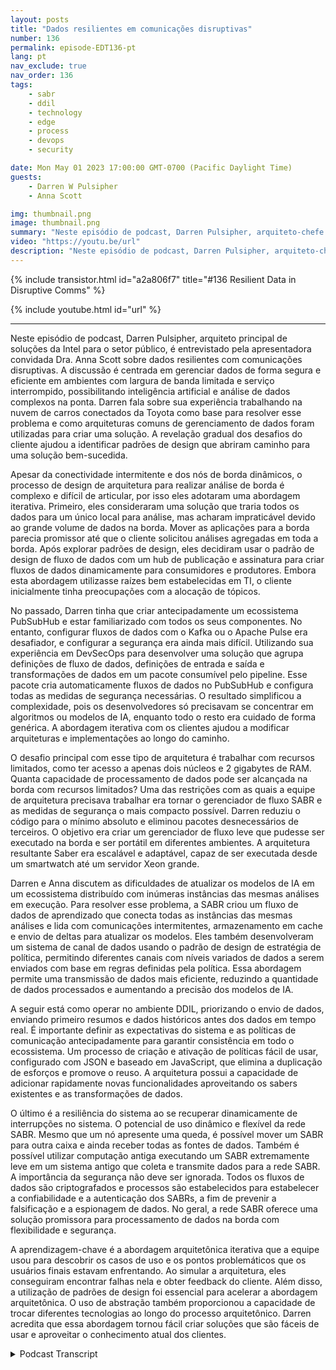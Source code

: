 ```yaml
---
layout: posts
title: "Dados resilientes em comunicações disruptivas"
number: 136
permalink: episode-EDT136-pt
lang: pt
nav_exclude: true
nav_order: 136
tags:
    - sabr
    - ddil
    - technology
    - edge
    - process
    - devops
    - security

date: Mon May 01 2023 17:00:00 GMT-0700 (Pacific Daylight Time)
guests:
    - Darren W Pulsipher
    - Anna Scott

img: thumbnail.png
image: thumbnail.png
summary: "Neste episódio de podcast, Darren Pulsipher, arquiteto-chefe de soluções da Intel para o setor público, é entrevistado pela convidada Dr. Anna Scott sobre dados resilientes com comunicações disruptivas."
video: "https://youtu.be/url"
description: "Neste episódio de podcast, Darren Pulsipher, arquiteto-chefe de soluções da Intel para o setor público, é entrevistado pela convidada Dr. Anna Scott sobre dados resilientes com comunicações disruptivas."
---
```


<div>
{% include transistor.html id="a2a806f7" title="#136 Resilient Data in Disruptive Comms" %}

{% include youtube.html id="url" %}
</div>

---

Neste episódio de podcast, Darren Pulsipher, arquiteto principal de soluções da Intel para o setor público, é entrevistado pela apresentadora convidada Dra. Anna Scott sobre dados resilientes com comunicações disruptivas. A discussão é centrada em gerenciar dados de forma segura e eficiente em ambientes com largura de banda limitada e serviço interrompido, possibilitando inteligência artificial e análise de dados complexos na ponta. Darren fala sobre sua experiência trabalhando na nuvem de carros conectados da Toyota como base para resolver esse problema e como arquiteturas comuns de gerenciamento de dados foram utilizadas para criar uma solução. A revelação gradual dos desafios do cliente ajudou a identificar padrões de design que abriram caminho para uma solução bem-sucedida.

Apesar da conectividade intermitente e dos nós de borda dinâmicos, o processo de design de arquitetura para realizar análise de borda é complexo e difícil de articular, por isso eles adotaram uma abordagem iterativa. Primeiro, eles consideraram uma solução que traria todos os dados para um único local para análise, mas acharam impraticável devido ao grande volume de dados na borda. Mover as aplicações para a borda parecia promissor até que o cliente solicitou análises agregadas em toda a borda. Após explorar padrões de design, eles decidiram usar o padrão de design de fluxo de dados com um hub de publicação e assinatura para criar fluxos de dados dinamicamente para consumidores e produtores. Embora esta abordagem utilizasse raízes bem estabelecidas em TI, o cliente inicialmente tinha preocupações com a alocação de tópicos.

No passado, Darren tinha que criar antecipadamente um ecossistema PubSubHub e estar familiarizado com todos os seus componentes. No entanto, configurar fluxos de dados com o Kafka ou o Apache Pulse era desafiador, e configurar a segurança era ainda mais difícil. Utilizando sua experiência em DevSecOps para desenvolver uma solução que agrupa definições de fluxo de dados, definições de entrada e saída e transformações de dados em um pacote consumível pelo pipeline. Esse pacote cria automaticamente fluxos de dados no PubSubHub e configura todas as medidas de segurança necessárias. O resultado simplificou a complexidade, pois os desenvolvedores só precisavam se concentrar em algoritmos ou modelos de IA, enquanto todo o resto era cuidado de forma genérica. A abordagem iterativa com os clientes ajudou a modificar arquiteturas e implementações ao longo do caminho.

O desafio principal com esse tipo de arquitetura é trabalhar com recursos limitados, como ter acesso a apenas dois núcleos e 2 gigabytes de RAM. Quanta capacidade de processamento de dados pode ser alcançada na borda com recursos limitados? Uma das restrições com as quais a equipe de arquitetura precisava trabalhar era tornar o gerenciador de fluxo SABR e as medidas de segurança o mais compacto possível. Darren reduziu o código para o mínimo absoluto e eliminou pacotes desnecessários de terceiros. O objetivo era criar um gerenciador de fluxo leve que pudesse ser executado na borda e ser portátil em diferentes ambientes. A arquitetura resultante Saber era escalável e adaptável, capaz de ser executada desde um smartwatch até um servidor Xeon grande.

Darren e Anna discutem as dificuldades de atualizar os modelos de IA em um ecossistema distribuído com inúmeras instâncias das mesmas análises em execução. Para resolver esse problema, a SABR criou um fluxo de dados de aprendizado que conecta todas as instâncias das mesmas análises e lida com comunicações intermitentes, armazenamento em cache e envio de deltas para atualizar os modelos. Eles também desenvolveram um sistema de canal de dados usando o padrão de design de estratégia de política, permitindo diferentes canais com níveis variados de dados a serem enviados com base em regras definidas pela política. Essa abordagem permite uma transmissão de dados mais eficiente, reduzindo a quantidade de dados processados ​​e aumentando a precisão dos modelos de IA.

A seguir está como operar no ambiente DDIL, priorizando o envio de dados, enviando primeiro resumos e dados históricos antes dos dados em tempo real. É importante definir as expectativas do sistema e as políticas de comunicação antecipadamente para garantir consistência em todo o ecossistema. Um processo de criação e ativação de políticas fácil de usar, configurado com JSON e baseado em JavaScript, que elimina a duplicação de esforços e promove o reuso. A arquitetura possui a capacidade de adicionar rapidamente novas funcionalidades aproveitando os sabers existentes e as transformações de dados.

O último é a resiliência do sistema ao se recuperar dinamicamente de interrupções no sistema. O potencial de uso dinâmico e flexível da rede SABR. Mesmo que um nó apresente uma queda, é possível mover um SABR para outra caixa e ainda receber todas as fontes de dados. Também é possível utilizar computação antiga executando um SABR extremamente leve em um sistema antigo que coleta e transmite dados para a rede SABR. A importância da segurança não deve ser ignorada. Todos os fluxos de dados são criptografados e processos são estabelecidos para estabelecer a confiabilidade e a autenticação dos SABRs, a fim de prevenir a falsificação e a espionagem de dados. No geral, a rede SABR oferece uma solução promissora para processamento de dados na borda com flexibilidade e segurança.

A aprendizagem-chave é a abordagem arquitetônica iterativa que a equipe usou para descobrir os casos de uso e os pontos problemáticos que os usuários finais estavam enfrentando. Ao simular a arquitetura, eles conseguiram encontrar falhas nela e obter feedback do cliente. Além disso, a utilização de padrões de design foi essencial para acelerar a abordagem arquitetônica. O uso de abstração também proporcionou a capacidade de trocar diferentes tecnologias ao longo do processo arquitetônico. Darren acredita que essa abordagem tornou fácil criar soluções que são fáceis de usar e aproveitar o conhecimento atual dos clientes.



<details>
<summary> Podcast Transcript </summary>

<p></p>

</details>
